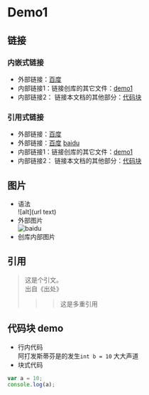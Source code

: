 # Demo1
## 链接
### 内嵌式链接
- 外部链接：[百度](http://www.baidu.com)
- 内部链接1：链接创库的其它文件：[demo1](demo1.md)
- 内部链接2： 链接本文档的其他部分：[代码块](demo2.nd#代码块-demo)

### 引用式链接
- 外部链接：[百度]
- 外部链接：[百度] [baidu]
- 内部链接1：链接创库的其它文件：[demo1]
- 内部链接2： 链接本文档的其他部分：[代码块]

## 图片
- 语法  
    ![alt](url text)  
- 外部图片  
![baidu](https://www.baidu.com/img/bd_logo1.png  "百度网站")  
- 创库内部图片  



## 引用
> 这是个引文。  
出自《出处》
>>> 这是多重引用


## 代码块 demo
- 行内代码  
阿打发斯蒂芬是的发生`int b = 10` 大大声道  
- 块式代码

```javascript
var a = 10;  
console.log(a);  
```



<!--- 下面是本文档中的链接 -->
[百度]:http://www.baidu.com
[baidu]: http://www.baidu.com
[demo1]: demo1.md
[代码块]: demo2.md#代码块-demo